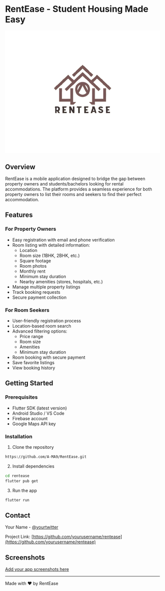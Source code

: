# RentEase - Student Housing Made Easy

![RentEase Logo](assets/image.png)

## Overview

RentEase is a mobile application designed to bridge the gap between property owners and students/bachelors looking for rental accommodations. The platform provides a seamless experience for both property owners to list their rooms and seekers to find their perfect accommodation.

## Features

### For Property Owners

- Easy registration with email and phone verification
- Room listing with detailed information:
  - Location
  - Room size (1BHK, 2BHK, etc.)
  - Square footage
  - Room photos
  - Monthly rent
  - Minimum stay duration
  - Nearby amenities (stores, hospitals, etc.)
- Manage multiple property listings
- Track booking requests
- Secure payment collection

### For Room Seekers

- User-friendly registration process
- Location-based room search
- Advanced filtering options:
  - Price range
  - Room size
  - Amenities
  - Minimum stay duration
- Room booking with secure payment
- Save favorite listings
- View booking history

## Getting Started

### Prerequisites

- Flutter SDK (latest version)
- Android Studio / VS Code
- Firebase account
- Google Maps API key

### Installation

1. Clone the repository

```bash
https://github.com/A-MA9/RentEase.git
```

2. Install dependencies

```bash
cd rentease
flutter pub get
```

3. Run the app

```bash
flutter run
```

## Contact

Your Name - [@yourtwitter](https://twitter.com/yourtwitter)

Project Link: [https://github.com/yourusername/rentease](https://github.com/yourusername/rentease)

## Screenshots

[Add your app screenshots here](assets/Screenshots/Screenshot_1743313656.png)

---

Made with ❤️ by RentEase
